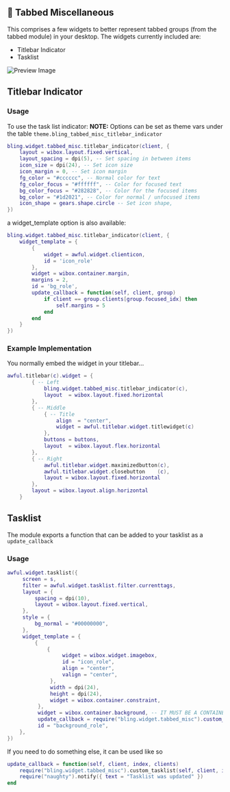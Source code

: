 ## 🧱 Tabbed Miscellaneous <!-- {docsify-ignore} -->

This comprises a few widgets to better represent tabbed groups (from the tabbed module) in your desktop.
The widgets currently included are:

- Titlebar Indicator
- Tasklist

![Preview Image](https://i.imgur.com/ZeYSrxY.png)

## Titlebar Indicator

### Usage

To use the task list indicator:
**NOTE:** Options can be set as theme vars under the table `theme.bling_tabbed_misc_titlebar_indicator`

```lua
bling.widget.tabbed_misc.titlebar_indicator(client, {
    layout = wibox.layout.fixed.vertical,
    layout_spacing = dpi(5), -- Set spacing in between items
    icon_size = dpi(24), -- Set icon size
    icon_margin = 0, -- Set icon margin
    fg_color = "#cccccc", -- Normal color for text
    fg_color_focus = "#ffffff", -- Color for focused text
    bg_color_focus = "#282828", -- Color for the focused items
    bg_color = "#1d2021", -- Color for normal / unfocused items
    icon_shape = gears.shape.circle -- Set icon shape,
})
```

a widget_template option is also available:

```lua
bling.widget.tabbed_misc.titlebar_indicator(client, {
    widget_template = {
        {
            widget = awful.widget.clienticon,
            id = 'icon_role'
        },
        widget = wibox.container.margin,
        margins = 2,
        id = 'bg_role',
        update_callback = function(self, client, group)
            if client == group.clients[group.focused_idx] then
                self.margins = 5
            end
        end
    }
})
```

### Example Implementation

You normally embed the widget in your titlebar...

```lua
awful.titlebar(c).widget = {
        { -- Left
            bling.widget.tabbed_misc.titlebar_indicator(c),
            layout  = wibox.layout.fixed.horizontal
        },
        { -- Middle
            { -- Title
                align  = "center",
                widget = awful.titlebar.widget.titlewidget(c)
            },
            buttons = buttons,
            layout  = wibox.layout.flex.horizontal
        },
        { -- Right
            awful.titlebar.widget.maximizedbutton(c),
            awful.titlebar.widget.closebutton    (c),
            layout = wibox.layout.fixed.horizontal
        },
        layout = wibox.layout.align.horizontal
    }
```

## Tasklist

The module exports a function that can be added to your tasklist as a `update_callback`

### Usage

```lua
awful.widget.tasklist({
     screen = s,
     filter = awful.widget.tasklist.filter.currenttags,
     layout = {
         spacing = dpi(10),
         layout = wibox.layout.fixed.vertical,
     },
     style = {
         bg_normal = "#00000000",
     },
     widget_template = {
         {
             {
                  widget = wibox.widget.imagebox,
                  id = "icon_role",
                  align = "center",
                  valign = "center",
              },
              width = dpi(24),
              height = dpi(24),
              widget = wibox.container.constraint,
          },
          widget = wibox.container.background, -- IT MUST BE A CONTAINER WIDGET AS THAT IS WHAT THE FUNCTION EXPECTS
          update_callback = require("bling.widget.tabbed_misc").custom_tasklist,
          id = "background_role",
    },
})
```

If you need to do something else, it can be used like so

```lua
update_callback = function(self, client, index, clients)
    require("bling.widget.tabbed_misc").custom_tasklist(self, client, index, clients)
    require("naughty").notify({ text = "Tasklist was updated" })
end
```
